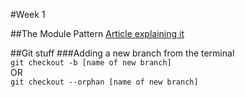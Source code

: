 #Week 1

##The Module Pattern
[Article explaining it](http://toddmotto.com/mastering-the-module-pattern/)

##Git stuff
###Adding a new branch from the terminal<br>
`git checkout -b [name of new branch]`<br>
OR<br>
`git checkout --orphan [name of new branch]`<br>